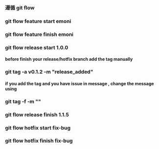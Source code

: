 ### 遵循 git flow 

### git flow feature start emoni

### git flow feature finish emoni

### git flow release start 1.0.0

#### before finish your release/hotfix branch add the tag manually

### git tag -a v0.1.2 -m "release_added"

#### if you add the tag and you have issue in message , change the message using

### git tag <tag name> <tag name> -f -m "<new message>"

### git flow release finish 1.1.5

### git flow hotfix start fix-bug

### git flow hotfix finish fix-bug